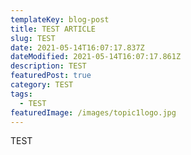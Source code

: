 ```yaml
---
templateKey: blog-post
title: TEST ARTICLE
slug: TEST
date: 2021-05-14T16:07:17.837Z
dateModified: 2021-05-14T16:07:17.861Z
description: TEST
featuredPost: true
category: TEST
tags:
  - TEST
featuredImage: /images/topic1logo.jpg
---
```

TEST